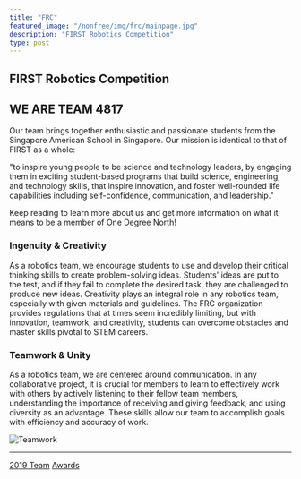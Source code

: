 ```yaml
---
title: "FRC"
featured_image: "/nonfree/img/frc/mainpage.jpg"
description: "FIRST Robotics Competition"
type: post
---
```


## FIRST Robotics Competition

## WE ARE TEAM 4817

Our team brings together enthusiastic and passionate students from the Singapore American School in Singapore. Our mission is identical to that of FIRST as a whole:

"to inspire young people to be science and technology leaders, by engaging them in exciting student-based programs that build science, engineering, and technology skills, that inspire innovation, and foster well-rounded life capabilities including self-confidence, communication, and leadership."

Keep reading to learn more about us and get more information on what it means to be a member of One Degree North!


### Ingenuity & Creativity
As a robotics team, we encourage students to use and develop their critical thinking skills to create problem-solving ideas. Students' ideas are put to the test, and if they fail to complete the desired task, they are challenged to produce new ideas. Creativity plays an integral role in any robotics team, especially with given materials and guidelines. The FRC organization provides regulations that at times seem incredibly limiting, but with innovation, teamwork, and creativity, students can overcome obstacles and master skills pivotal to STEM careers. 

### Teamwork & Unity
As a robotics team, we are centered around communication. In any collaborative project, it is crucial for members to learn to effectively work with others by actively listening to their fellow team members, understanding the importance of receiving and giving feedback, and using diversity as an advantage. These skills allow our team to accomplish goals with efficiency and accuracy of work. 

![Teamwork](/nonfree/img/frc/teamwork.jpg)

----

[2019 Team](teams/2019)
[Awards](awards)
